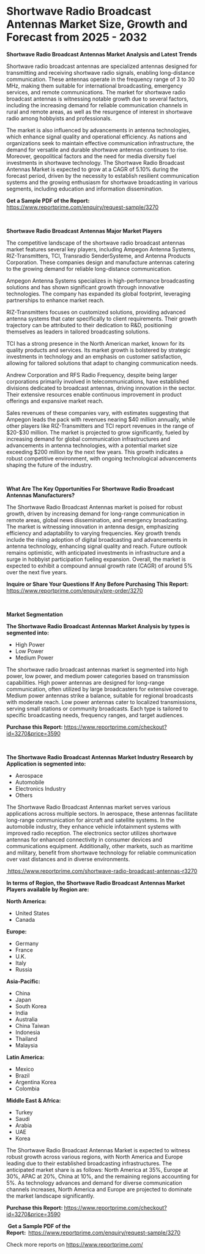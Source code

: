 <p><h1>Shortwave Radio Broadcast Antennas Market Size, Growth and Forecast from 2025 - 2032</h1></p><p><strong>Shortwave Radio Broadcast Antennas Market Analysis and Latest Trends</strong></p>
<p><p>Shortwave radio broadcast antennas are specialized antennas designed for transmitting and receiving shortwave radio signals, enabling long-distance communication. These antennas operate in the frequency range of 3 to 30 MHz, making them suitable for international broadcasting, emergency services, and remote communications. The market for shortwave radio broadcast antennas is witnessing notable growth due to several factors, including the increasing demand for reliable communication channels in rural and remote areas, as well as the resurgence of interest in shortwave radio among hobbyists and professionals.</p><p>The market is also influenced by advancements in antenna technologies, which enhance signal quality and operational efficiency. As nations and organizations seek to maintain effective communication infrastructure, the demand for versatile and durable shortwave antennas continues to rise. Moreover, geopolitical factors and the need for media diversity fuel investments in shortwave technology. The Shortwave Radio Broadcast Antennas Market is expected to grow at a CAGR of 5.10% during the forecast period, driven by the necessity to establish resilient communication systems and the growing enthusiasm for shortwave broadcasting in various segments, including education and information dissemination.</p></p>
<p><strong>Get a Sample PDF of the Report:&nbsp;</strong> <a href="https://www.reportprime.com/enquiry/request-sample/3270?utm_campaign=2203&utm_medium=2&utm_source=Github&utm_content=ia&utm_term=18032025&utm_id=shortwave-radio-broadcast-antennas">https://www.reportprime.com/enquiry/request-sample/3270</a></p>
<p>&nbsp;</p>
<p><strong>Shortwave Radio Broadcast Antennas Major Market Players</strong></p>
<p><p>The competitive landscape of the shortwave radio broadcast antennas market features several key players, including Ampegon Antenna Systems, RIZ-Transmitters, TCI, Transradio SenderSysteme, and Antenna Products Corporation. These companies design and manufacture antennas catering to the growing demand for reliable long-distance communication.</p><p>Ampegon Antenna Systems specializes in high-performance broadcasting solutions and has shown significant growth through innovative technologies. The company has expanded its global footprint, leveraging partnerships to enhance market reach.</p><p>RIZ-Transmitters focuses on customized solutions, providing advanced antenna systems that cater specifically to client requirements. Their growth trajectory can be attributed to their dedication to R&D, positioning themselves as leaders in tailored broadcasting solutions.</p><p>TCI has a strong presence in the North American market, known for its quality products and services. Its market growth is bolstered by strategic investments in technology and an emphasis on customer satisfaction, allowing for tailored solutions that adapt to changing communication needs.</p><p>Andrew Corporation and RFS Radio Frequency, despite being larger corporations primarily involved in telecommunications, have established divisions dedicated to broadcast antennas, driving innovation in the sector. Their extensive resources enable continuous improvement in product offerings and expansive market reach.</p><p>Sales revenues of these companies vary, with estimates suggesting that Ampegon leads the pack with revenues nearing $40 million annually, while other players like RIZ-Transmitters and TCI report revenues in the range of $20-$30 million. The market is projected to grow significantly, fueled by increasing demand for global communication infrastructures and advancements in antenna technologies, with a potential market size exceeding $200 million by the next few years. This growth indicates a robust competitive environment, with ongoing technological advancements shaping the future of the industry.</p></p>
<p>&nbsp;</p>
<p><strong>What Are The Key Opportunities For Shortwave Radio Broadcast Antennas Manufacturers?</strong></p>
<p><p>The Shortwave Radio Broadcast Antennas market is poised for robust growth, driven by increasing demand for long-range communication in remote areas, global news dissemination, and emergency broadcasting. The market is witnessing innovation in antenna design, emphasizing efficiency and adaptability to varying frequencies. Key growth trends include the rising adoption of digital broadcasting and advancements in antenna technology, enhancing signal quality and reach. Future outlook remains optimistic, with anticipated investments in infrastructure and a surge in hobbyist participation fueling expansion. Overall, the market is expected to exhibit a compound annual growth rate (CAGR) of around 5% over the next five years.</p></p>
<p><strong>Inquire or Share Your Questions If Any Before Purchasing This Report:</strong> <a href="https://www.reportprime.com/enquiry/pre-order/3270?utm_campaign=2203&utm_medium=2&utm_source=Github&utm_content=ia&utm_term=18032025&utm_id=shortwave-radio-broadcast-antennas">https://www.reportprime.com/enquiry/pre-order/3270</a></p>
<p>&nbsp;</p>
<p><strong>Market Segmentation</strong></p>
<p><strong>The Shortwave Radio Broadcast Antennas Market Analysis by types is segmented into:</strong></p>
<p><ul><li>High Power</li><li>Low Power</li><li>Medium Power</li></ul></p>
<p><p>The shortwave radio broadcast antennas market is segmented into high power, low power, and medium power categories based on transmission capabilities. High power antennas are designed for long-range communication, often utilized by large broadcasters for extensive coverage. Medium power antennas strike a balance, suitable for regional broadcasts with moderate reach. Low power antennas cater to localized transmissions, serving small stations or community broadcasts. Each type is tailored to specific broadcasting needs, frequency ranges, and target audiences.</p></p>
<p><strong>Purchase this Report:&nbsp;</strong><a href="https://www.reportprime.com/checkout?id=3270&price=3590&utm_campaign=2203&utm_medium=2&utm_source=Github&utm_content=ia&utm_term=18032025&utm_id=shortwave-radio-broadcast-antennas">https://www.reportprime.com/checkout?id=3270&price=3590</a></p>
<p>&nbsp;</p>
<p><strong>The Shortwave Radio Broadcast Antennas Market Industry Research by Application is segmented into:</strong></p>
<p><ul><li>Aerospace</li><li>Automobile</li><li>Electronics Industry</li><li>Others</li></ul></p>
<p><p>The Shortwave Radio Broadcast Antennas market serves various applications across multiple sectors. In aerospace, these antennas facilitate long-range communication for aircraft and satellite systems. In the automobile industry, they enhance vehicle infotainment systems with improved radio reception. The electronics sector utilizes shortwave antennas for enhanced connectivity in consumer devices and communications equipment. Additionally, other markets, such as maritime and military, benefit from shortwave technology for reliable communication over vast distances and in diverse environments.</p></p>
<p><a href="https://www.reportprime.com/shortwave-radio-broadcast-antennas-r3270?utm_campaign=2203&utm_medium=2&utm_source=Github&utm_content=ia&utm_term=18032025&utm_id=shortwave-radio-broadcast-antennas">&nbsp;https://www.reportprime.com/shortwave-radio-broadcast-antennas-r3270</a></p>
<p><strong>In terms of Region, the Shortwave Radio Broadcast Antennas Market Players available by Region are:</strong></p>
<p>
    <p> <strong> North America: </strong>
        <ul>
            <li>United States</li>
            <li>Canada</li>
        </ul>
        </p> 
    <p> <strong> Europe: </strong>
        <ul>
            <li>Germany</li>
            <li>France</li>
            <li>U.K.</li>
            <li>Italy</li>
            <li>Russia</li>
        </ul>
        </p> 
    <p> <strong> Asia-Pacific: </strong>
        <ul>
            <li>China</li>
            <li>Japan</li>
            <li>South Korea</li>
            <li>India</li>
            <li>Australia</li>
            <li>China Taiwan</li>
            <li>Indonesia</li>
            <li>Thailand</li>
            <li>Malaysia</li>
        </ul>
        </p> 
    <p> <strong> Latin America: </strong>
        <ul>
            <li>Mexico</li>
            <li>Brazil</li>
            <li>Argentina Korea</li>
            <li>Colombia</li>
        </ul>
        </p> 
    <p> <strong> Middle East & Africa: </strong>
        <ul>
            <li>Turkey</li>
            <li>Saudi</li>
            <li>Arabia</li>
            <li>UAE</li>
            <li>Korea</li>
        </ul>
    </p>
    </p>
<p><p>The Shortwave Radio Broadcast Antennas Market is expected to witness robust growth across various regions, with North America and Europe leading due to their established broadcasting infrastructures. The anticipated market share is as follows: North America at 35%, Europe at 30%, APAC at 20%, China at 10%, and the remaining regions accounting for 5%. As technology advances and demand for diverse communication channels increases, North America and Europe are projected to dominate the market landscape significantly.</p></p>
<p><strong>Purchase this Report: </strong><a href="https://www.reportprime.com/checkout?id=3270&price=3590&utm_campaign=2203&utm_medium=2&utm_source=Github&utm_content=ia&utm_term=18032025&utm_id=shortwave-radio-broadcast-antennas">https://www.reportprime.com/checkout?id=3270&price=3590</a></p>
<p>&nbsp;<strong>Get a Sample PDF of the Report:&nbsp;&nbsp;</strong><a href="https://www.reportprime.com/enquiry/request-sample/3270?utm_campaign=2203&utm_medium=2&utm_source=Github&utm_content=ia&utm_term=18032025&utm_id=shortwave-radio-broadcast-antennas">https://www.reportprime.com/enquiry/request-sample/3270</a></p>
<p><strong></strong></p>
<p>Check more reports on <a href="https://www.reportprime.com/?utm_campaign=2203&utm_medium=2&utm_source=Github&utm_content=ia&utm_term=18032025&utm_id=shortwave-radio-broadcast-antennas">https://www.reportprime.com/</a></p>